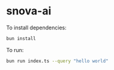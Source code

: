 # snova-ai

To install dependencies:

```bash
bun install
```

To run:

```bash
bun run index.ts --query "hello world"
```

